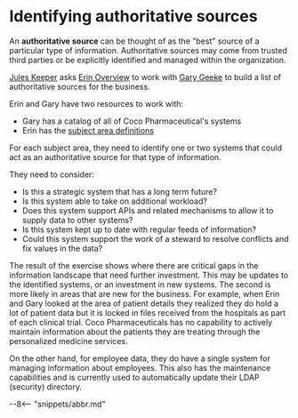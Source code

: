 <!-- SPDX-License-Identifier: Apache-2.0 -->
<!-- Copyright Contributors to the ODPi Egeria project. -->

# Identifying authoritative sources

An **authoritative source** can be thought of as the "best" source of a particular type of information.
Authoritative sources may come from trusted third parties or be explicitly identified and managed within the organization.

[Jules Keeper](/practices/coco-pharmaceuticals/personas/jules-keeper) asks [Erin Overview](/practices/coco-pharmaceuticals/personas/erin-overview) to work
with [Gary Geeke](/practices/coco-pharmaceuticals/personas/gary-geeke) to build a list of authoritative sources for the business.

Erin and Gary have two resources to work with:

* Gary has a catalog of all of Coco Pharmaceutical's systems
* Erin has the [subject area definitions](/practices/coco-pharmaceuticals/scenarios/defining-subject-areas)

For each subject area, they need to identify one or two systems that could
act as an authoritative source for that type of information.

They need to consider:

* Is this a strategic system that has a long term future?
* Is this system able to take on additional workload?
* Does this system support APIs and related mechanisms to allow it to supply data to other systems?
* Is this system kept up to date with regular feeds of information?
* Could this system support the work of a steward to resolve conflicts and fix values in the data?

The result of the exercise shows where there are critical gaps in the information landscape that need further
investment.  This may be updates to the identified systems, or an investment in new systems.
The second is more likely in areas that are new for the business.  For example,
when Erin and Gary looked at the area of patient details they realized they do hold a lot of patient data
but it is locked in files received from the hospitals as part of each clinical trial.
Coco Pharmaceuticals has no capability to actively maintain information about the
patients they are treating through the personalized medicine services.

On the other hand, for employee data, they do have a single system for managing information about employees.
This also has the maintenance capabilities and is currently used to automatically update their LDAP (security)
directory.


--8<-- "snippets/abbr.md"
